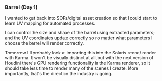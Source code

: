 ### Barrel (Day 1)

I wanted to get back into SOPs/digital asset creation so that I could
start to learn UV mapping for automated processes.

I can control the size and shape of the barrel using extracted parameters;
and the UV coordinates update correctly so no matter what parameters I
choose the barrel will render correctly.

Tomorrow I'll probably look at importing this into the Solaris scene/
render with Karma. It won't be visually distinct at all, but with the next
version of Houdini there's GPU rendering functionality in the Karma
renderer, so it should take less time to render many of the scenes I
create. More importantly, that's the direction the industry is going.
